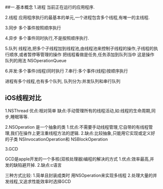 ##一.基本概念
  1.进程  当前正在运行的应用程序.
  
  2.线程  应用程序执行的最基本的单元,一个进程包含多个线程,有唯一的主线程.
  
  3.同步  多个事件按照顺序执行
  
  4.异步  多个事件同时执行,不是按照顺序执行.
  
  5.队列   线程池,把多个子线程加到线程池,由线程池来控制子线程的操作,子线程的执行顺序,或者暂停等管理的操作 把线程看做是任务,任务添加到队列当中 这是操作队列的用法 NSOperationQueue
  
  6.并发:多个事件(线程)同时执行
  7.串行:多个事件(线程)按顺序执行
  
  进程有多个线程,也有多个队列,
  队列分为:并发队列和串行队列

## iOS线程对比
  1.NSThread
  	优点:相对简单
  	缺点:手动管理所有的线程活动,如:线程的生命周期,同步,睡眠等等.
  	
  2.NSOperation
  	是一个抽象的类
  	1.优点:不需要手动线程管理,它自带的有线程管理,我们在操作上更注重线程方法的逻辑.
  	2.缺点:比较抽象,只能用它实现或定义好的子类 NSInvocationOperation和 NSBlockOperation
  
  3.GCD
  
  GCD是apple开发的一个多核(双核处理器)编程的解决的方式
     1.优点:效率最高,并发的缺陷避开掉.
     2.缺点:c语言
     
 三种方式比较:
 1.简单且封装成类时 用NSOperation来实现多线程
 2.处理大量的并发线程,又追求性能效率时选择GCD